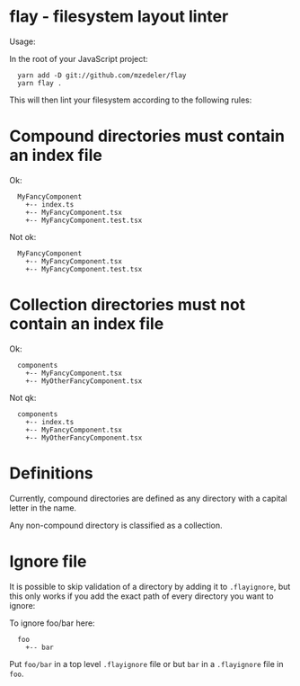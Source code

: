 # flay - filesystem layout linter

Usage:

In the root of your JavaScript project:

```
  yarn add -D git://github.com/mzedeler/flay
  yarn flay .
```

This will then lint your filesystem according to the following rules:

# Compound directories must contain an index file
Ok:
```
  MyFancyComponent
    +-- index.ts
    +-- MyFancyComponent.tsx
    +-- MyFancyComponent.test.tsx
```

Not ok:
```
  MyFancyComponent
    +-- MyFancyComponent.tsx
    +-- MyFancyComponent.test.tsx
```

# Collection directories must not contain an index file

Ok:
```
  components
    +-- MyFancyComponent.tsx
    +-- MyOtherFancyComponent.tsx
```

Not qk:
```
  components
    +-- index.ts
    +-- MyFancyComponent.tsx
    +-- MyOtherFancyComponent.tsx
```

# Definitions
Currently, compound directories are defined as any directory with a capital letter in the name.

Any non-compound directory is classified as a collection.

# Ignore file
It is possible to skip validation of a directory by adding it to `.flayignore`, but this only works if
you add the exact path of every directory you want to ignore:

To ignore foo/bar here:
```
  foo
    +-- bar
```

Put `foo/bar` in a top level `.flayignore` file or but `bar` in a `.flayignore` file in `foo`.
